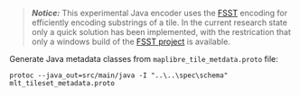 
> **_Notice:_** This experimental Java encoder uses the [FSST](https://www.vldb.org/pvldb/vol13/p2649-boncz.pdf) encoding for efficiently encoding 
substrings of a tile. In the current research state only a quick solution has been implemented, with the restrication that only a windows build 
> of the [FSST project](https://github.com/cwida/fsst) is available.

Generate Java metadata classes from ``maplibre_tile_metdata.proto`` file:  
```console
protoc --java_out=src/main/java -I "..\..\spec\schema" mlt_tileset_metadata.proto
```




